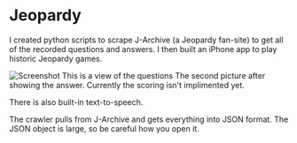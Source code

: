 # Jeopardy
I created python scripts to scrape J-Archive (a Jeopardy fan-site) to get all of the recorded questions and answers. I then built an iPhone app to play historic Jeopardy games.

![Screenshot](https://imgur.com/a/8pdwxHp)
This is a view of the questions
The second picture after showing the answer. Currently the scoring isn't implimented yet.

There is also built-in text-to-speech.

The crawler pulls from J-Archive and gets everything into JSON format. The JSON object is large, so be careful how you open it.

